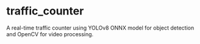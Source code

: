 # traffic_counter
A real-time traffic counter using YOLOv8 ONNX model for object detection and OpenCV for video processing.
